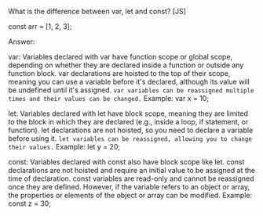 What is the difference between var, let and const? [JS]




const arr = [1, 2, 3];















Answer:






var:
Variables declared with var have function scope or global scope, depending on whether they are declared inside a function or outside any function block.
var declarations are hoisted to the top of their scope, meaning you can use a variable before it's declared, although its value will be undefined until it's assigned.
`var variables can be reassigned multiple times and their values can be changed.`
Example: var x = 10;

let:
Variables declared with let have block scope, meaning they are limited to the block in which they are declared (e.g., inside a loop, if statement, or function).
let declarations are not hoisted, so you need to declare a variable before using it.
`let variables can be reassigned, allowing you to change their values.`
Example: let y = 20;

const:
Variables declared with const also have block scope like let.
const declarations are not hoisted and require an initial value to be assigned at the time of declaration.
const variables are read-only and cannot be reassigned once they are defined. However, if the variable refers to an object or array, the properties or elements of the object or array can be modified.
Example: const z = 30;